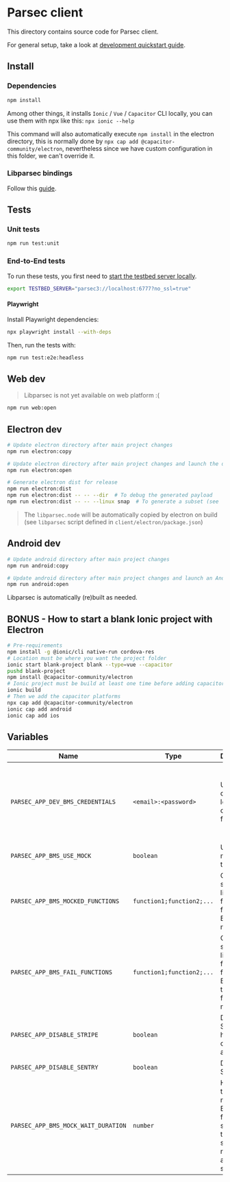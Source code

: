 # Parsec client

This directory contains source code for Parsec client.

For general setup, take a look at [development quickstart guide](../docs/development/README.md#Hacking-the-clients).

## Install

### Dependencies

```bash
npm install
```

Among other things, it installs `Ionic` / `Vue` / `Capacitor` CLI locally, you can use them with npx like this: `npx ionic --help`

This command will also automatically execute `npm install` in the electron directory, this is normally done by `npx cap add @capacitor-community/electron`, nevertheless since we have custom configuration in this folder, we can't override it.

### Libparsec bindings

Follow this [guide](../bindings/README.md).

## Tests

### Unit tests

```bash
npm run test:unit
```

### End-to-End tests

To run these tests, you first need to [start the testbed server locally](../docs/development/README.md#starting-the-testbed-server).

```bash
export TESTBED_SERVER="parsec3://localhost:6777?no_ssl=true"
```

#### Playwright

Install Playwright dependencies:

```bash
npx playwright install --with-deps
```

Then, run the tests with:

```bash
npm run test:e2e:headless
```

## Web dev

> Libparsec is not yet available on web platform :(

```bash
npm run web:open
```

## Electron dev

```bash
# Update electron directory after main project changes
npm run electron:copy

# Update electron directory after main project changes and launch the desktop app
npm run electron:open

# Generate electron dist for release
npm run electron:dist
npm run electron:dist -- -- --dir  # To debug the generated payload
npm run electron:dist -- -- --linux snap  # To generate a subset (see `npx electron-builder build --help`)
```

> The `libparsec.node` will be automatically copied by electron on build (see
> `libparsec` script defined in `client/electron/package.json`)

## Android dev

```bash
# Update android directory after main project changes
npm run android:copy

# Update android directory after main project changes and launch an Android Studio project
npm run android:open
```

Libparsec is automatically (re)built as needed.

<!-- TODO: iOS platform not yet available
## iOS dev

```bash
# In /client
# Update iOS folder after main project changes
npm run ios:copy
# ----
# Update iOS folder after main project changes and launch a XCode project
npm run ios:open
``` -->

## BONUS - How to start a blank Ionic project with Electron

```bash
# Pre-requirements
npm install -g @ionic/cli native-run cordova-res
# Location must be where you want the project folder
ionic start blank-project blank --type=vue --capacitor
pushd blank-project
npm install @capacitor-community/electron
# Ionic project must be build at least one time before adding capacitor plugins
ionic build
# Then we add the capacitor platforms
npx cap add @capacitor-community/electron
ionic cap add android
ionic cap add ios
```

## Variables

| Name                                | Type                      | Description                                                                             | Remark                                                                                          |
| ----------------------------------- | ------------------------- | --------------------------------------------------------------------------------------- | ----------------------------------------------------------------------------------------------- |
| `PARSEC_APP_DEV_BMS_CREDENTIALS`    | `<email>:<password>`      | Used as default login credentials for the BMS                                           | Only for development purposes! Avoid using `:` in your password as it will mess up the parsing. |
| `PARSEC_APP_BMS_USE_MOCK`           | `boolean`                 | Used to mock calls to the BMS                                                           | Only for development purposes!                                                                  |
| `PARSEC_APP_BMS_MOCKED_FUNCTIONS `  | `function1;function2;...` | Comma-separated list of functions from the BMS API to mock                              | Only for development purposes!                                                                  |
| `PARSEC_APP_BMS_FAIL_FUNCTIONS `    | `function1;function2;...` | Comma-separated list of functions from the BMS API that should fail if mocked           | Only for development purposes!                                                                  |
| `PARSEC_APP_DISABLE_STRIPE`         | `boolean`                 | Disable Stripe and hide the customer area                                               |                                                                                                 |
| `PARSEC_APP_DISABLE_SENTRY`         | `boolean`                 | Disable Sentry                                                                          |                                                                                                 |
| `PARSEC_APP_BMS_MOCK_WAIT_DURATION` | `number`                  | How much time mocked BMS functions should take, to simulate network and server slowness | Only for development purposes!                                                                  |
